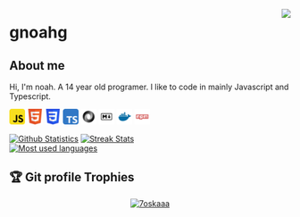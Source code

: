 <a href="https://discord.com/users/660930457575096330"><img align="right" src="https://lanyard.cnrad.dev/api/660930457575096330"></a>

# gnoahg

## About me
Hi, I'm noah. A 14 year old programer. I like to code in mainly Javascript and Typescript.

<p align="left">
    <img height="28" width="28" src="https://github.com/edent/SuperTinyIcons/blob/master/images/svg/javascript.svg" />
    <img height="28" width="28" src="https://github.com/edent/SuperTinyIcons/blob/master/images/svg/html5.svg" />
    <img height="28" width="28" src="https://github.com/edent/SuperTinyIcons/blob/master/images/svg/css3.svg" />
    <img height="28" width="28" src="https://github.com/edent/SuperTinyIcons/blob/master/images/svg/typescript.svg" />
    <img height="28" width="28" src="https://github.com/edent/SuperTinyIcons/blob/master/images/svg/json.svg" />
    <img height="28" width="28" src="https://github.com/edent/SuperTinyIcons/blob/master/images/svg/markdown.svg" />
    <img height="28" width="28" src="https://github.com/edent/SuperTinyIcons/blob/master/images/svg/docker.svg" />
    <img height="28" width="28" src="https://github.com/edent/SuperTinyIcons/blob/master/images/svg/npm.svg" />
</p>

[![Github Statistics](https://github-readme-stats.vercel.app/api?username=gnoahg&show_icons=true&theme=algolia&locale=en)](https://github.com/anuraghazra/github-readme-stats)
[![Streak Stats](https://github-readme-streak-stats.herokuapp.com/?user=gnoahg&show_icons=true&locale=en&theme=algolia)](https://github.com/anuraghazra/github-readme-stats)
</br>
[![Most used languages](https://github-readme-stats.vercel.app/api/top-langs/?username=gnoahg&langs_count=10&locale=en&theme=algolia)](https://github.com/anuraghazra/github-readme-stats)


## :trophy: Git profile Trophies

<p align="center"> <a href="https://github.com/ryo-ma/github-profile-trophy"><img src="https://github-profile-trophy.vercel.app/?username=7oskaaa&layout=compact&theme=algolia" alt="7oskaaa" /></a> </p>

